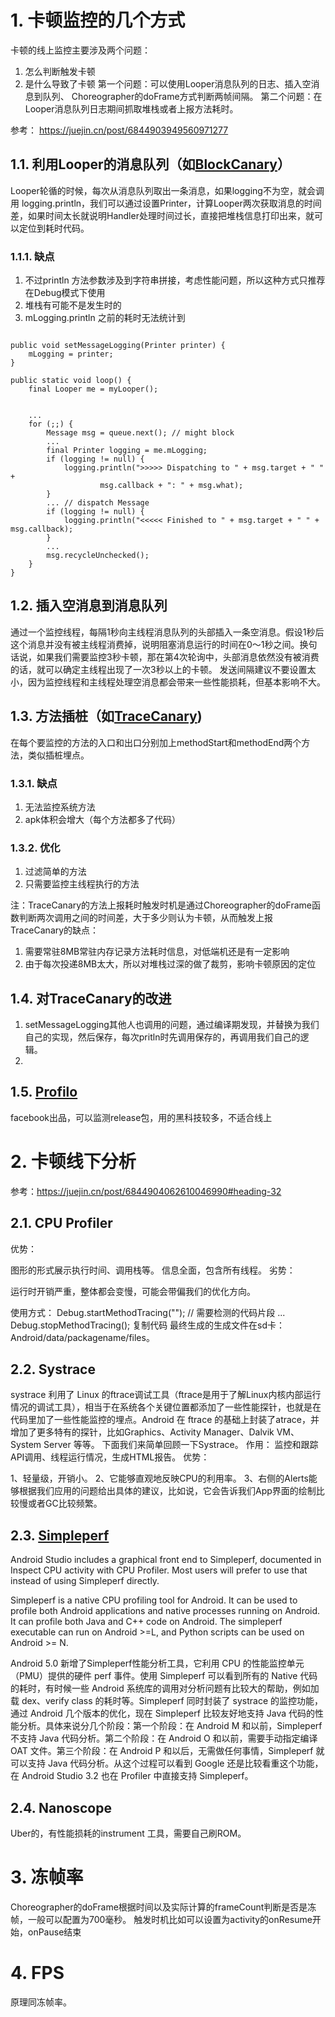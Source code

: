 # 1. 卡顿监控的几个方式
卡顿的线上监控主要涉及两个问题：
1. 怎么判断触发卡顿
2. 是什么导致了卡顿
第一个问题：可以使用Looper消息队列的日志、插入空消息到队列、 Choreographer的doFrame方式判断两帧间隔。
第二个问题：在Looper消息队列日志期间抓取堆栈或者上报方法耗时。

参考：
https://juejin.cn/post/6844903949560971277
## 1.1. 利用Looper的消息队列（如[BlockCanary](https://github.com/markzhai/AndroidPerformanceMonitor)）
Looper轮循的时候，每次从消息队列取出一条消息，如果logging不为空，就会调用 logging.println，我们可以通过设置Printer，计算Looper两次获取消息的时间差，如果时间太长就说明Handler处理时间过长，直接把堆栈信息打印出来，就可以定位到耗时代码。
### 1.1.1. 缺点
1. 不过println 方法参数涉及到字符串拼接，考虑性能问题，所以这种方式只推荐在Debug模式下使用
2. 堆栈有可能不是发生时的
3. mLogging.println 之前的耗时无法统计到
```

public void setMessageLogging(Printer printer) {
    mLogging = printer;
}

public static void loop() {
    final Looper me = myLooper();


    ...
    for (;;) {
        Message msg = queue.next(); // might block
        ...
        final Printer logging = me.mLogging;
        if (logging != null) {
            logging.println(">>>>> Dispatching to " + msg.target + " " +
                    msg.callback + ": " + msg.what);
        }
        ... // dispatch Message
        if (logging != null) {
            logging.println("<<<<< Finished to " + msg.target + " " + msg.callback);
        }
        ...
        msg.recycleUnchecked();
    }
}
```
## 1.2. 插入空消息到消息队列
通过一个监控线程，每隔1秒向主线程消息队列的头部插入一条空消息。假设1秒后这个消息并没有被主线程消费掉，说明阻塞消息运行的时间在0～1秒之间。换句话说，如果我们需要监控3秒卡顿，那在第4次轮询中，头部消息依然没有被消费的话，就可以确定主线程出现了一次3秒以上的卡顿。
发送间隔建议不要设置太小，因为监控线程和主线程处理空消息都会带来一些性能损耗，但基本影响不大。

## 1.3. 方法插桩（如[TraceCanary](https://github.com/Tencent/matrix/wiki/Matrix-Android-TraceCanary))
在每个要监控的方法的入口和出口分别加上methodStart和methodEnd两个方法，类似插桩埋点。
### 1.3.1. 缺点
1. 无法监控系统方法
2. apk体积会增大（每个方法都多了代码）
### 1.3.2. 优化
1. 过滤简单的方法
2. 只需要监控主线程执行的方法

注：TraceCanary的方法上报耗时触发时机是通过Choreographer的doFrame函数判断两次调用之间的时间差，大于多少则认为卡顿，从而触发上报
TraceCanary的缺点：
1. 需要常驻8MB常驻内存记录方法耗时信息，对低端机还是有一定影响
2. 由于每次投递8MB太大，所以对堆栈过深的做了裁剪，影响卡顿原因的定位

## 1.4. 对TraceCanary的改进
1. setMessageLogging其他人也调用的问题，通过编译期发现，并替换为我们自己的实现，然后保存，每次pritln时先调用保存的，再调用我们自己的逻辑。
2. 

## 1.5. [Profilo](https://github.com/facebookincubator/profilo)
facebook出品，可以监测release包，用的黑科技较多，不适合线上

# 2. 卡顿线下分析
参考：https://juejin.cn/post/6844904062610046990#heading-32

## 2.1. CPU Profiler
优势：

图形的形式展示执行时间、调用栈等。
信息全面，包含所有线程。
劣势：

运行时开销严重，整体都会变慢，可能会带偏我们的优化方向。

使用方式：
Debug.startMethodTracing("");
// 需要检测的代码片段
...
Debug.stopMethodTracing();
复制代码
最终生成的生成文件在sd卡：Android/data/packagename/files。

## 2.2. Systrace
systrace 利用了 Linux 的ftrace调试工具（ftrace是用于了解Linux内核内部运行情况的调试工具），相当于在系统各个关键位置都添加了一些性能探针，也就是在代码里加了一些性能监控的埋点。Android 在 ftrace 的基础上封装了atrace，并增加了更多特有的探针，比如Graphics、Activity Manager、Dalvik VM、System Server 等等。
下面我们来简单回顾一下Systrace。
作用：
监控和跟踪API调用、线程运行情况，生成HTML报告。
优势：

1、轻量级，开销小。
2、它能够直观地反映CPU的利用率。
3、右侧的Alerts能够根据我们应用的问题给出具体的建议，比如说，它会告诉我们App界面的绘制比较慢或者GC比较频繁。

## 2.3. [Simpleperf](https://android.googlesource.com/platform/system/extras/+/master/simpleperf/doc/README.md)

Android Studio includes a graphical front end to Simpleperf, documented in Inspect CPU activity with CPU Profiler. Most users will prefer to use that instead of using Simpleperf directly.

Simpleperf is a native CPU profiling tool for Android. It can be used to profile both Android applications and native processes running on Android. It can profile both Java and C++ code on Android. The simpleperf executable can run on Android >=L, and Python scripts can be used on Android >= N.

Android 5.0 新增了Simpleperf性能分析工具，它利用 CPU 的性能监控单元（PMU）提供的硬件 perf 事件。使用 Simpleperf 可以看到所有的 Native 代码的耗时，有时候一些 Android 系统库的调用对分析问题有比较大的帮助，例如加载 dex、verify class 的耗时等。Simpleperf 同时封装了 systrace 的监控功能，通过 Android 几个版本的优化，现在 Simpleperf 比较友好地支持 Java 代码的性能分析。具体来说分几个阶段：第一个阶段：在 Android M 和以前，Simpleperf 不支持 Java 代码分析。第二个阶段：在 Android O 和以前，需要手动指定编译 OAT 文件。第三个阶段：在 Android P 和以后，无需做任何事情，Simpleperf 就可以支持 Java 代码分析。从这个过程可以看到 Google 还是比较看重这个功能，在 Android Studio 3.2 也在 Profiler 中直接支持 Simpleperf。

## 2.4. Nanoscope
Uber的，有性能损耗的instrument 工具，需要自己刷ROM。

# 3. 冻帧率
Choreographer的doFrame根据时间以及实际计算的frameCount判断是否是冻帧，一般可以配置为700毫秒。
触发时机比如可以设置为activity的onResume开始，onPause结束

# 4. FPS
原理同冻帧率。